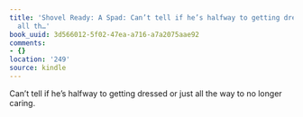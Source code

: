 ```yaml
---
title: 'Shovel Ready: A Spad: Can’t tell if he’s halfway to getting dressed or just
  all th…'
book_uuid: 3d566012-5f02-47ea-a716-a7a2075aae92
comments:
- {}
location: '249'
source: kindle
---
```


Can’t tell if he’s halfway to getting dressed or just all the way to no longer caring.